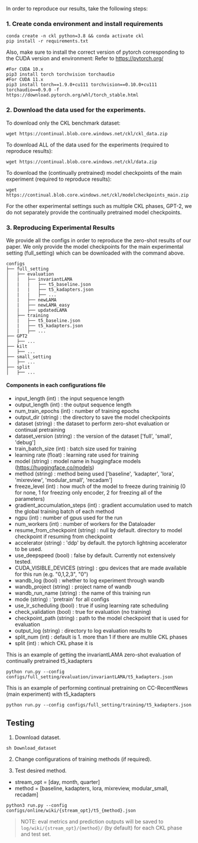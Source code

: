 

In order to reproduce our results, take the following steps:
### 1. Create conda environment and install requirements
```
conda create -n ckl python=3.8 && conda activate ckl
pip install -r requirements.txt
```

Also, make sure to install the correct version of pytorch corresponding to the CUDA version and environment:
Refer to https://pytorch.org/
```
#For CUDA 10.x
pip3 install torch torchvision torchaudio
#For CUDA 11.x
pip3 install torch==1.9.0+cu111 torchvision==0.10.0+cu111 torchaudio==0.9.0 -f https://download.pytorch.org/whl/torch_stable.html
```

### 2. Download the data used for the experiments.
To download only the CKL benchmark dataset:
```
wget https://continual.blob.core.windows.net/ckl/ckl_data.zip
```

To download ALL of the data used for the experiments (required to reproduce results):
```
wget https://continual.blob.core.windows.net/ckl/data.zip
```

To download the (continually pretrained) model checkpoints of the main experiment (required to reproduce results):
```
wget https://continual.blob.core.windows.net/ckl/modelcheckpoints_main.zip
```

For the other experimental settings such as multiple CKL phases, GPT-2, we do not separately provide the continually pretrained model checkpoints.

### 3. Reproducing Experimental Results
We provide all the configs in order to reproduce the zero-shot results of our paper. We only provide the model checkpoints for the main experimental setting (full_setting) which can be downloaded with the command above.

    configs
    ├── full_setting
    │   ├── evaluation
    │   |   ├── invariantLAMA
    │   |   |   ├── t5_baseline.json
    │   |   |   ├── t5_kadapters.json
    │   |   |   ├── ...
    │   |   ├── newLAMA
    │   |   ├── newLAMA_easy
    │   |   ├── updatedLAMA
    │   ├── training
    │   |   ├── t5_baseline.json
    │   |   ├── t5_kadapters.json
    │   |   ├── ...
    ├── GPT2
    │   ├── ...
    ├── kilt
    │   ├── ...
    ├── small_setting
    │   ├── ...
    ├── split
    │   ├── ...                    

#### Components in each configurations file
- input_length (int) : the input sequence length
- output_length (int) : the output sequence length
- num_train_epochs (int) : number of training epochs 
- output_dir (string) : the directory to save the model checkpoints
- dataset (string) : the dataset to perform zero-shot evaluation or continual pretraining
- dataset_version (string) : the version of the dataset ['full', 'small', 'debug']
- train_batch_size (int) : batch size used for training
- learning rate (float) : learning rate used for training
- model (string) : model name in huggingface models (https://huggingface.co/models)
- method (string) : method being used ['baseline', 'kadapter', 'lora', 'mixreview', 'modular_small', 'recadam']
- freeze_level (int) : how much of the model to freeze during traininig (0 for none, 1 for freezing only encoder, 2 for freezing all of the parameters)
- gradient_accumulation_steps (int) : gradient accumulation used to match the global training batch of each method
- ngpu (int) : number of gpus used for the run
- num_workers (int) : number of workers for the Dataloader
- resume_from_checkpoint (string) : null by default. directory to model checkpoint if resuming from checkpoint
- accelerator (string) : 'ddp' by default. the pytorch lightning accelerator to be used. 
- use_deepspeed (bool) : false by default. Currently not extensively tested.
- CUDA_VISIBLE_DEVICES (string) : gpu devices that are made available for this run (e.g. "0,1,2,3", "0")
- wandb_log (bool) : whether to log experiment through wandb
- wandb_project (string) : project name of wandb
- wandb_run_name (string) : the name of this training run
- mode (string) : 'pretrain' for all configs
- use_lr_scheduling (bool) : true if using learning rate scheduling
- check_validation (bool) : true for evaluation (no training)
- checkpoint_path (string) : path to the model checkpoint that is used for evaluation
- output_log (string) : directory to log evaluation results to
- split_num (int) : default is 1. more than 1 if there are multile CKL phases
- split (int) : which CKL phase it is

This is an example of getting the invariantLAMA zero-shot evaluation of continually pretrained t5_kadapters
```
python run.py --config configs/full_setting/evaluation/invariantLAMA/t5_kadapters.json
```

This is an example of performing continual pretraining on CC-RecentNews (main experiment) with t5_kadapters
```
python run.py --config configs/full_setting/training/t5_kadapters.json
```

## Testing 

1. Download dataset.

```
sh Download_dataset
```

2. Change configurations of training methods (if required).

3. Test desired method.

- stream_opt = [day, month, quarter]
- method = [baseline, kadapters, lora, mixreview, modular_small, recadam]

```
python3 run.py --config configs/online/wiki/{stream_opt}/t5_{method}.json

```

> NOTE: eval metrics and prediction outputs will be saved to `log/wiki/{stream_opt}/{method}/` (by default) for each CKL phase and test set.